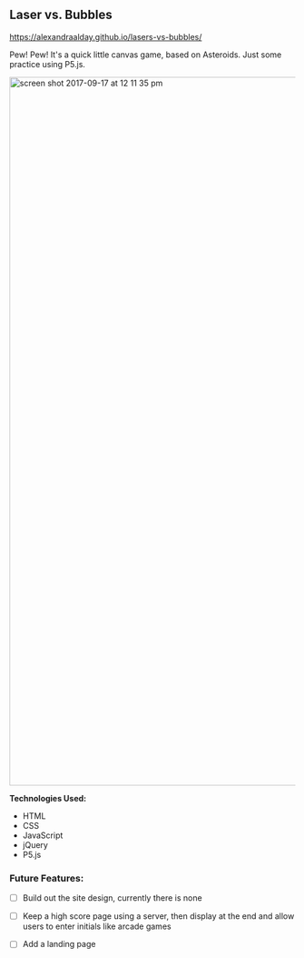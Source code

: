 ## Laser vs. Bubbles
https://alexandraalday.github.io/lasers-vs-bubbles/

Pew! Pew! It's a quick little canvas game, based on Asteroids. Just some practice using P5.js. 

<img width="1246" alt="screen shot 2017-09-17 at 12 11 35 pm" src="https://user-images.githubusercontent.com/17508245/31519762-42525e30-af58-11e7-9179-077961aaa3c0.png">

**Technologies Used:** 
* HTML
* CSS 
* JavaScript
* jQuery
* P5.js

### Future Features:
 - [ ]  Build out the site design, currently there is none
 - [ ]  Keep a high score page using a server, then display at the end and allow users to enter initials like arcade games
 - [ ]  Add a landing page 



